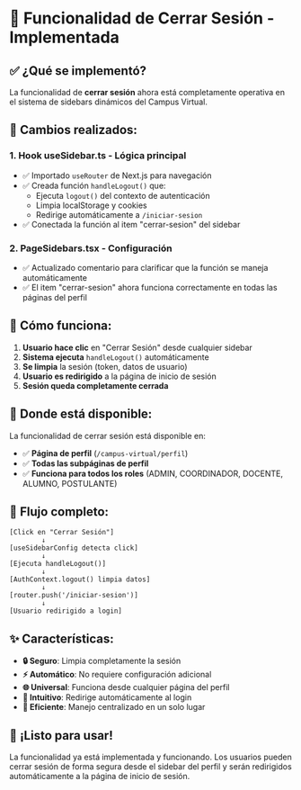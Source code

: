 # 🔐 Funcionalidad de Cerrar Sesión - Implementada

## ✅ **¿Qué se implementó?**

La funcionalidad de **cerrar sesión** ahora está completamente operativa en el sistema de sidebars dinámicos del Campus Virtual.

## 🔧 **Cambios realizados:**

### 1. **Hook useSidebar.ts** - Lógica principal
- ✅ Importado `useRouter` de Next.js para navegación
- ✅ Creada función `handleLogout()` que:
  - Ejecuta `logout()` del contexto de autenticación
  - Limpia localStorage y cookies
  - Redirige automáticamente a `/iniciar-sesion`
- ✅ Conectada la función al item "cerrar-sesion" del sidebar

### 2. **PageSidebars.tsx** - Configuración
- ✅ Actualizado comentario para clarificar que la función se maneja automáticamente
- ✅ El item "cerrar-sesion" ahora funciona correctamente en todas las páginas del perfil

## 🎯 **Cómo funciona:**

1. **Usuario hace clic** en "Cerrar Sesión" desde cualquier sidebar
2. **Sistema ejecuta** `handleLogout()` automáticamente
3. **Se limpia** la sesión (token, datos de usuario)
4. **Usuario es redirigido** a la página de inicio de sesión
5. **Sesión queda completamente cerrada**

## 📍 **Donde está disponible:**

La funcionalidad de cerrar sesión está disponible en:
- ✅ **Página de perfil** (`/campus-virtual/perfil`)
- ✅ **Todas las subpáginas de perfil**
- ✅ **Funciona para todos los roles** (ADMIN, COORDINADOR, DOCENTE, ALUMNO, POSTULANTE)

## 🔄 **Flujo completo:**

```
[Click en "Cerrar Sesión"] 
        ↓
[useSidebarConfig detecta click]
        ↓  
[Ejecuta handleLogout()]
        ↓
[AuthContext.logout() limpia datos]
        ↓
[router.push('/iniciar-sesion')]
        ↓
[Usuario redirigido a login]
```

## ✨ **Características:**

- **🔒 Seguro**: Limpia completamente la sesión
- **⚡ Automático**: No requiere configuración adicional
- **🌐 Universal**: Funciona desde cualquier página del perfil
- **🎯 Intuitivo**: Redirige automáticamente al login
- **🚀 Eficiente**: Manejo centralizado en un solo lugar

## 🎉 **¡Listo para usar!**

La funcionalidad ya está implementada y funcionando. Los usuarios pueden cerrar sesión de forma segura desde el sidebar del perfil y serán redirigidos automáticamente a la página de inicio de sesión.
